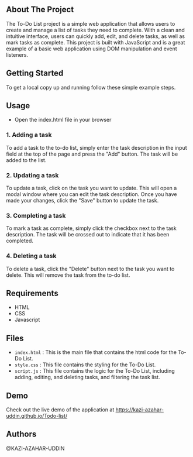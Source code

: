 
## About The Project

The To-Do List project is a simple web application that allows users to create and manage a list of tasks they need to complete. With a clean and intuitive interface, users can quickly add, edit, and delete tasks, as well as mark tasks as complete.
This project is built with JavaScript and is a great example of a basic web application using DOM manipulation and event listeners.






## Getting Started

To get a local copy up and running follow these simple example steps.




## Usage

- Open the index.html file in your browser

### 1. Adding a task
To add a task to the to-do list, simply enter the task description in the input field at the top of the page and press the "Add" button. The task will be added to the list.

### 2. Updating a task
To update a task, click on the task you want to update. This will open a modal window where you can edit the task description. Once you have made your changes, click the "Save" button to update the task.

### 3. Completing a task
To mark a task as complete, simply click the checkbox next to the task description. The task will be crossed out to indicate that it has been completed.

### 4. Deleting a task
To delete a task, click the "Delete" button next to the task you want to delete. This will remove the task from the to-do list.


## Requirements

- HTML
- CSS
- Javascript


## Files

* `index.html` :
     This is the main file that contains the html code for the To-Do List.
* `style.css` :
     This file contains the styling for the To-Do List.
* `script.js` :
     This file contains the logic for the To-Do List, including adding, editing, and deleting tasks, and filtering the task list.

## Demo
Check out the live demo of the application at https://kazi-azahar-uddin.github.io/Todo-list/

## Authors
@KAZI-AZAHAR-UDDIN
